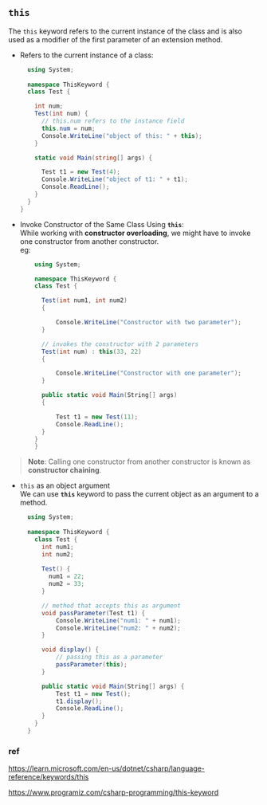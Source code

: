 ## `this`
The `this` keyword refers to the current instance of the class and is also used as a modifier of the first parameter of an extension method.


- Refers to the current instance of a class:
  ```cs
    using System;
 
    namespace ThisKeyword {
    class Test {

      int num;
      Test(int num) {
        // this.num refers to the instance field
        this.num = num;
        Console.WriteLine("object of this: " + this);
      }

      static void Main(string[] args) {

        Test t1 = new Test(4);
        Console.WriteLine("object of t1: " + t1);
        Console.ReadLine();
      }
    }
  }
  ```
-  Invoke Constructor of the Same Class Using **`this`**: \
   While working with **constructor overloading**, we might have to invoke one constructor from another constructor. \
   eg:

    ```cs
        using System;
 
        namespace ThisKeyword {
        class Test {
    
          Test(int num1, int num2)
          {

              Console.WriteLine("Constructor with two parameter");
          }
    
          // invokes the constructor with 2 parameters
          Test(int num) : this(33, 22)
          {

              Console.WriteLine("Constructor with one parameter");
          }

          public static void Main(String[] args)
          {

              Test t1 = new Test(11); 
              Console.ReadLine();   
          }
        }
        }
    ```

> **Note**: Calling one constructor from another constructor is known as **constructor chaining**.

- `this` as an object argument \
  We can use **`this`** keyword to pass the current object as an argument to a method.

  ```cs
    using System;
 
    namespace ThisKeyword {
      class Test {
        int num1;
        int num2;
      
        Test() {
          num1 = 22;
          num2 = 33;
        }

        // method that accepts this as argument   
        void passParameter(Test t1) {
            Console.WriteLine("num1: " + num1);
            Console.WriteLine("num2: " + num2);
        }

        void display() {
            // passing this as a parameter
            passParameter(this);
        }
  
        public static void Main(String[] args) {
            Test t1 = new Test();
            t1.display();
            Console.ReadLine();
        }
      }
    }

  ```




### ref
https://learn.microsoft.com/en-us/dotnet/csharp/language-reference/keywords/this

https://www.programiz.com/csharp-programming/this-keyword

